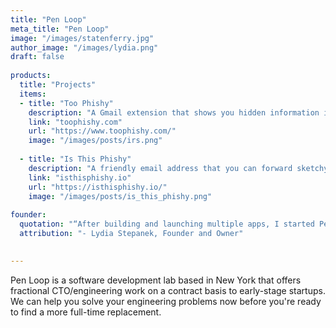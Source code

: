 ```yaml
---
title: "Pen Loop"
meta_title: "Pen Loop"
image: "/images/statenferry.jpg"
author_image: "/images/lydia.png"
draft: false
  
products:
  title: "Projects"
  items:
  - title: "Too Phishy"
    description: "A Gmail extension that shows you hidden information in the emails you receive, like which country they're sent from and who last edited the attachment files."
    link: "toophishy.com"
    url: "https://www.toophishy.com/"
    image: "/images/posts/irs.png"
      
  - title: "Is This Phishy"
    description: "A friendly email address that you can forward sketchy emails to (for free), and you’ll get a response telling you whether the email is a phishing scam."
    link: "isthisphishy.io"
    url: "https://isthisphishy.io/"
    image: "/images/posts/is_this_phishy.png"
    
founder:
  quotation: "“After building and launching multiple apps, I started Pen Loop to help companies build + design new features, like implementing better data architecture. My specialty is databases, DevOps, and building scalable systems that are meticulously documented, rigorously tested, and seamlessly integrated into a robust CI/CD pipeline. That way, when engineers join or leave your team, there is a sane codebase in place for them to hit the ground running.”"
  attribution: "- Lydia Stepanek, Founder and Owner"
  

---
```


Pen Loop is a software development lab based in New York that offers fractional CTO/engineering work on a contract basis to early-stage startups. We can help you solve your engineering problems now before you're ready to find a more full-time replacement.
